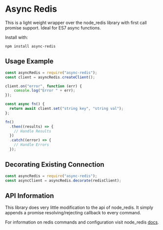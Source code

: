 Async Redis
===========================

This is a light weight wrapper over the node_redis library with first call promise support. Ideal for ES7 async functions. 

Install with:

    npm install async-redis

## Usage Example

```js
const asyncRedis = require("async-redis");
const client = asyncRedis.createClient();

client.on("error", function (err) {
    console.log("Error " + err);
});

const async fn() {
  return await client.set("string key", "string val");
};

fn()
  .then((results) => {
    // Handle Results
  })
  .catch((error) => {
    // Handle Errors
  });
```

## Decorating Existing Connection
```js
const asyncRedis = require("async-redis");
const asyncClient = asyncRedis.decorate(redisClient);
```

## API Information
This library does very little modification to the api of node_redis. 
It simply appends a promise resolving/rejecting callback to every command. 

For information on redis commands and configuration visit node_redis 
[docs](http://redis.js.org). 


